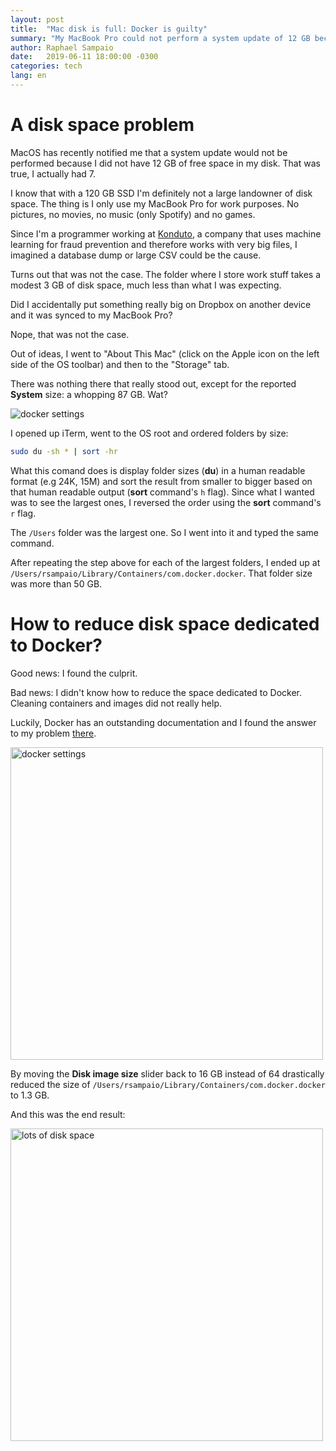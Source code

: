 ```yaml
---
layout: post
title:  "Mac disk is full: Docker is guilty"
summary: "My MacBook Pro could not perform a system update of 12 GB because of lack of space in the system. Turns out Docker for Mac was the culprit."
author: Raphael Sampaio
date:   2019-06-11 18:00:00 -0300
categories: tech
lang: en
---
```


# A disk space problem

MacOS has recently notified me that a system update would not be performed because I did not have 12 GB of free space in my disk. That was true, I actually had 7.

I know that with a 120 GB SSD I'm definitely not a large landowner of disk space. The thing is I only use my MacBook Pro for work purposes. No pictures, no movies, no music (only Spotify) and no games. 

Since I'm a programmer working at [Konduto](https://konduto.com), a company that uses machine learning for fraud prevention and therefore works with very big files, I imagined a database dump or large CSV could be the cause.

Turns out that was not the case. The folder where I store work stuff takes a modest 3 GB of disk space, much less than what I was expecting.

Did I accidentally put something really big on Dropbox on another device and it was synced to my MacBook Pro? 

Nope, that was not the case.

Out of ideas, I went to "About This Mac" (click on the Apple icon on the left side of the OS toolbar) and then to the "Storage" tab. 

There was nothing there that really stood out, except for the reported **System** size: a whopping 87 GB. Wat?

<img alt='docker settings' class='center' class="center" src="https://s3-us-west-2.amazonaws.com/raphaelsampaio.com/wat.jpg">

I opened up iTerm, went to the OS root and ordered folders by size:

```bash
sudo du -sh * | sort -hr
```

What this comand does is display folder sizes (**du**) in a human readable format (e.g 24K, 15M) and sort the result from smaller to bigger based on that human readable output (**sort** command's `h` flag). Since what I wanted was to see the largest ones, I reversed the order using the **sort** command's `r` flag.

The `/Users` folder was the largest one. So I went into it and typed the same command.

After repeating the step above for each of the largest folders, I ended up at ```/Users/rsampaio/Library/Containers/com.docker.docker```. That folder size was more than 50 GB.

# How to reduce disk space dedicated to Docker?

Good news: I found the culprit. 

Bad news: I didn't know how to reduce the space dedicated to Docker. Cleaning containers and images did not really help.

Luckily, Docker has an outstanding documentation and I found the answer to my problem [there](https://docs.docker.com/docker-for-mac/space/).

<img alt='docker settings' width="500" src="https://s3-us-west-2.amazonaws.com/raphaelsampaio.com/docker-disk-space-slide.png">

By moving the **Disk image size** slider back to 16 GB instead of 64 drastically reduced the size of ```/Users/rsampaio/Library/Containers/com.docker.docker``` to 1.3 GB.

And this was the end result:

<img alt='lots of disk space'  width="500" src="https://s3-us-west-2.amazonaws.com/raphaelsampaio.com/after-reducing-docker-disk-space.png">
